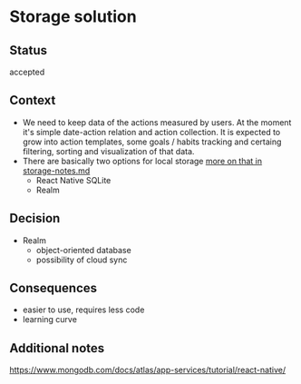 # Storage solution
## Status
accepted

## Context
- We need to keep data of the actions measured by users. At the moment it's simple date-action relation and action collection. It is expected to grow into action templates, some goals / habits tracking and certaing filtering, sorting and visualization of that data. 
- There are basically two options for local storage [more on that in storage-notes.md](https://github.com/krzysztof-tys/tweak-your-system/blob/main/docs/storage-notes.md)
  - React Native SQLite
  - Realm

## Decision
- Realm
  - object-oriented database
  - possibility of cloud sync

## Consequences
- easier to use, requires less code
- learning curve


## Additional notes
https://www.mongodb.com/docs/atlas/app-services/tutorial/react-native/
